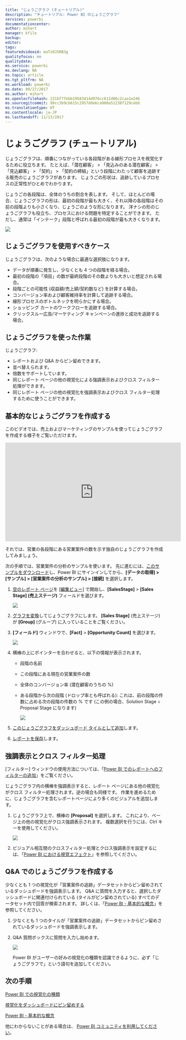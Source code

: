 ```yaml
---
title: "じょうごグラフ (チュートリアル)"
description: "チュートリアル: Power BI のじょうごグラフ"
services: powerbi
documentationcenter: 
author: mihart
manager: kfile
backup: 
editor: 
tags: 
featuredvideoid: maTzOJSRB3g
qualityfocus: no
qualitydate: 
ms.service: powerbi
ms.devlang: NA
ms.topic: article
ms.tgt_pltfrm: NA
ms.workload: powerbi
ms.date: 09/27/2017
ms.author: mihart
ms.openlocfilehash: 231bf7febb19583414d976cc612d06c2caa1e246
ms.sourcegitcommit: 99cc3b9cb615c2957dde6ca908a51238f129cebb
ms.translationtype: HT
ms.contentlocale: ja-JP
ms.lasthandoff: 11/13/2017
---
```

# <a name="funnel-charts-tutorial"></a>じょうごグラフ (チュートリアル)
じょうごグラフは、順番につながっている各段階がある線形プロセスを視覚化するために役立ちます。 たとえば、「潜在顧客」 \> 「見込みのある潜在顧客」 \> 「見込顧客」 \> 「契約」 \> 「契約の締結」という段階にわたって顧客を追跡する販売のじょうごグラフがあります。  じょうごの形状は、追跡しているプロセスの正常性がひとめでわかります。

じょうごの各段階は、全体のうちの割合を表します。 そして、ほとんどの場合、じょうごグラフの形は、最初の段階が最も大きく、それ以降の各段階はその前の段階よりも小さくなり、じょうごのような形になります。  洋ナシの形のじょうごグラフも役立ち、プロセスにおける問題を特定することができます。  ただし、通常は「インテーク」段階と呼ばれる最初の段階が最も大きくなります。

![](media/power-bi-visualization-funnel-charts/funnelplain.png)

## <a name="when-to-use-a-funnel-chart"></a>じょうごグラフを使用すべきケース
じょうごグラフは、次のような場合に最適な選択肢になります。

* データが順番に発生し、少なくとも 4 つの段階を経る場合。
* 最初の段階の「項目」の数が最終段階のその数よりも大きいと想定される場合。
* 段階ごとの可能性 (収益額/売上額/契約数など) を計算する場合。
* コンバージョン率および顧客維持率を計算して追跡する場合。
* 線形プロセスのボトルネックを明らかにする場合。
* ショッピング カートのワークフローを追跡する場合。
* クリックスルー広告/マーケティング キャンペーンの進捗と成功を追跡する場合。

## <a name="working-with-funnel-charts"></a>じょうごグラフを使った作業
じょうごグラフ:

* レポートおよび Q&A からピン留めできます。
* 並べ替えられます。
* 倍数をサポートしています。
* 同じレポート ページの他の視覚化による強調表示およびクロス フィルター処理ができます。
* 同じレポート ページの他の視覚化を強調表示およびクロス フィルター処理するために使うことができます。

## <a name="create-a-basic-funnel-chart"></a>基本的なじょうごグラフを作成する
このビデオでは、売上およびマーケティングのサンプルを使ってじょうごグラフを作成する様子をご覧いただけます。

<iframe width="560" height="315" src="https://www.youtube.com/embed/maTzOJSRB3g" frameborder="0" allowfullscreen></iframe>


それでは、営業の各段階にある営業案件の数を示す独自のじょうごグラフを作成してみましょう。

次の手順では、営業案件の分析のサンプルを使います。 先に進むには、[このサンプルをダウンロード](sample-datasets.md)し、Power BI にサインインしてから、**[データの取得] \> [サンプル] \> [営業案件の分析のサンプル] \> [接続]** を選択します。

1. [空のレポート ページ](power-bi-report-add-page.md)を [[編集ビュー]](service-interact-with-a-report-in-editing-view.md) で開始し、**[SalesStage]** \> **\[Sales Stage] \(売上ステージ)** フィールドを選びます。  
   
    ![](media/power-bi-visualization-funnel-charts/funnelselectfield_new.png)
2. [グラフを変換](power-bi-report-change-visualization-type.md)してじょうごグラフにします。 **[Sales Stage]** (売上ステージ) が **[Group]** (グループ) に入っていることをご覧ください。 
3. **[フィールド]** ウィンドウで、**[Fact]** \> **[Opportunity Count]** を選びます。
   
    ![](media/power-bi-visualization-funnel-charts/funnelfinal_new.png)
4. 横棒の上にポインターを合わせると、以下の情報が表示されます。
   
   * 段階の名前
   * この段階にある現在の営業案件の数
   * 全体のコンバージョン率 (潜在顧客のうちの %) 
   * ある段階から次の段階 (ドロップ率とも呼ばれる): これは、前の段階の件数に占める次の段階の件数の % です (この例の場合、Solution Stage ÷ Proposal Stage になります)
     
     ![](media/power-bi-visualization-funnel-charts/funnelhover_new.png)
5. [このじょうごグラフをダッシュボード タイルとして追加](service-dashboard-tiles.md)します。 
6. [レポートを保存](service-report-save.md)します。

## <a name="highlighting-and-cross-filtering"></a>強調表示とクロス フィルター処理
[フィルター] ウィンドウの使用方法については、「[Power BI でのレポートへのフィルターの追加](power-bi-report-add-filter.md)」をご覧ください。

じょうごグラフ内の横棒を強調表示すると、レポート ページにある他の視覚化がクロス フィルター処理されます。逆の場合も同様です。 作業を進めるために、じょうごグラフを含むレポートページにより多くのビジュアルを追加します。

1. じょうごグラフ上で、横棒の **[Proposal]** を選択します。 これにより、ページ上の他の視覚化がクロス強調表示されます。 複数選択を行うには、Ctrl キーを使用してください。
   
   ![](media/power-bi-visualization-funnel-charts/funnelchartnoowl.gif)
2. ビジュアル相互間のクロスフィルター処理とクロス強調表示を設定するには、「[Power BI における視覚エフェクト](service-reports-visual-interactions.md)」を参照してください。

## <a name="create-a-funnel-chart-in-qa"></a>Q&A でのじょうごグラフを作成する
少なくとも 1 つの視覚化が「営業案件の追跡」データセットからピン留めされているダッシュボードを強調表示します。  Q&A に質問を入力すると、選択したダッシュボードに関連付けられている (タイルがピン留めされている) すべてのデータセット内で回答が検索されます。 詳しくは、「[Power BI - 基本的な概念](service-basic-concepts.md)」を参照してください。

1. 少なくとも 1 つのタイルが「営業案件の追跡」データセットからピン留めされているダッシュボードを強調表示します。
2. Q&A 質問ボックスに質問を入力し始めます。
   
   ![](media/power-bi-visualization-funnel-charts/funnelfromqna_new.png)
   
   Power BI がユーザーの好みの視覚化の種類を認識できるように、必ず「じょうごグラフで」という語句を追加してください。

## <a name="next-steps"></a>次の手順
[Power BI での視覚化の種類](power-bi-visualization-types-for-reports-and-q-and-a.md)

[視覚化をダッシュボードにピン留めする](service-dashboard-pin-tile-from-report.md)

[Power BI - 基本的な概念](service-basic-concepts.md)

他にわからないことがある場合は、 [Power BI コミュニティを利用してください](http://community.powerbi.com/)。

